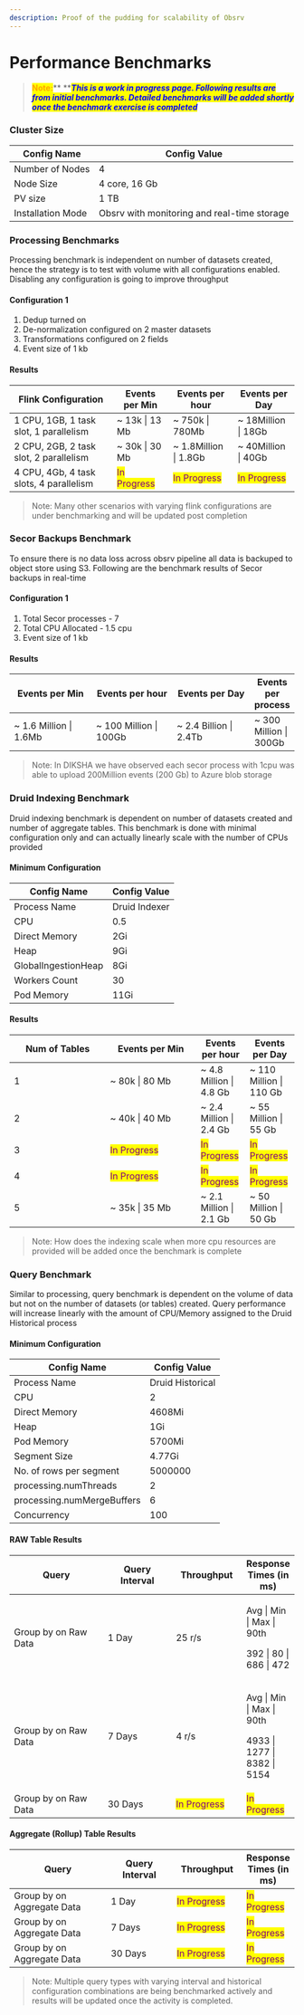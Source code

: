 ```yaml
---
description: Proof of the pudding for scalability of Obsrv
---
```


# Performance Benchmarks

> <mark style="color:orange;">**Note:**</mark>** **_<mark style="color:blue;">**This is a work in progress page. Following results are from initial benchmarks. Detailed benchmarks will be added shortly once the benchmark exercise is completed**</mark>_

### Cluster Size

| Config Name       | Config Value                                |
| ----------------- | ------------------------------------------- |
| Number of Nodes   | 4                                           |
| Node Size         | 4 core, 16 Gb                               |
| PV size           | 1 TB                                        |
| Installation Mode | Obsrv with monitoring and real-time storage |

### Processing Benchmarks

Processing benchmark is independent on number of datasets created, hence the strategy is to test with volume with all configurations enabled. Disabling any configuration is going to improve throughput

#### Configuration 1

1. Dedup turned on
2. De-normalization configured on 2 master datasets
3. Transformations configured on 2 fields
4. Event size of 1 kb

#### Results

| Flink Configuration                     | Events per Min                                 | Events per hour                                | Events per Day                                 |
| --------------------------------------- | ---------------------------------------------- | ---------------------------------------------- | ---------------------------------------------- |
| 1 CPU, 1GB, 1 task slot, 1 parallelism  | \~ 13k  \| 13 Mb                               | \~ 750k \| 780Mb                               | \~ 18Million \| 18Gb                           |
| 2 CPU, 2GB, 2 task slot, 2 parallelism  | \~ 30k  \| 30 Mb                               | \~ 1.8Million \| 1.8Gb                         | \~ 40Million \| 40Gb                           |
| 4 CPU, 4Gb, 4 task slots, 4 parallelism | <mark style="color:purple;">In Progress</mark> | <mark style="color:purple;">In Progress</mark> | <mark style="color:purple;">In Progress</mark> |

> Note: Many other scenarios with varying flink configurations are under benchmarking and will be updated post completion

### Secor Backups Benchmark

To ensure there is no data loss across obsrv pipeline all data is backuped to object store using S3. Following are the benchmark results of Secor backups in real-time

#### Configuration 1

1. Total Secor processes - 7
2. Total CPU Allocated - 1.5 cpu
3. Event size of 1 kb

#### Results

<table><thead><tr><th width="192">Events per Min</th><th width="187">Events per hour</th><th width="177">Events per Day</th><th>Events per process</th></tr></thead><tbody><tr><td>~ 1.6 Million | 1.6Mb</td><td>~ 100 Million | 100Gb</td><td>~ 2.4 Billion | 2.4Tb</td><td>~ 300 Million | 300Gb</td></tr></tbody></table>

> Note: In DIKSHA we have observed each secor process with 1cpu was able to upload 200Million events (200 Gb) to Azure blob storage

### Druid Indexing Benchmark

Druid indexing benchmark is dependent on number of datasets created and number of aggregate tables. This benchmark is done with minimal configuration only and can actually linearly scale with the number of CPUs provided

#### Minimum Configuration

| Config Name         | Config Value  |
| ------------------- | ------------- |
| Process Name        | Druid Indexer |
| CPU                 | 0.5           |
| Direct Memory       | 2Gi           |
| Heap                | 9Gi           |
| GlobalIngestionHeap | 8Gi           |
| Workers Count       | 30            |
| Pod Memory          | 11Gi          |

#### Results

<table><thead><tr><th width="154">Num of Tables</th><th width="144">Events per Min</th><th>Events per hour</th><th>Events per Day</th></tr></thead><tbody><tr><td>1</td><td>~ 80k  | 80 Mb</td><td>~ 4.8 Million | 4.8 Gb</td><td>~ 110 Million | 110 Gb</td></tr><tr><td>2</td><td>~ 40k | 40 Mb</td><td>~ 2.4 Million | 2.4 Gb</td><td>~ 55 Million | 55 Gb</td></tr><tr><td>3</td><td><mark style="color:purple;">In Progress</mark></td><td><mark style="color:purple;">In Progress</mark></td><td><mark style="color:purple;">In Progress</mark></td></tr><tr><td>4</td><td><mark style="color:purple;">In Progress</mark></td><td><mark style="color:purple;">In Progress</mark></td><td><mark style="color:purple;">In Progress</mark></td></tr><tr><td>5</td><td>~ 35k  | 35 Mb</td><td>~ 2.1 Million | 2.1 Gb</td><td>~ 50 Million | 50 Gb</td></tr></tbody></table>

> Note: How does the indexing scale when more cpu resources are provided will be added once the benchmark is complete

### Query Benchmark

Similar to processing, query benchmark is dependent on the volume of data but not on the number of datasets (or tables) created. Query performance will increase linearly with the amount of CPU/Memory assigned to the Druid Historical process

#### Minimum Configuration

| Config Name                | Config Value     |
| -------------------------- | ---------------- |
| Process Name               | Druid Historical |
| CPU                        | 2                |
| Direct Memory              | 4608Mi           |
| Heap                       | 1Gi              |
| Pod Memory                 | 5700Mi           |
| Segment Size               | 4.77Gi           |
| No. of rows per segment    | 5000000          |
| processing.numThreads      | 2                |
| processing.numMergeBuffers | 6                |
| Concurrency                | 100              |

#### RAW Table Results

<table><thead><tr><th width="224">Query</th><th width="138">Query Interval</th><th width="120">Throughput</th><th>Response Times (in ms)</th></tr></thead><tbody><tr><td>Group by on Raw Data </td><td>1 Day</td><td>25 r/s</td><td><p>Avg | Min | Max | 90th</p><p>392 | 80   | 686  | 472</p></td></tr><tr><td>Group by on Raw Data </td><td>7 Days</td><td>4 r/s</td><td><p>Avg   | Min  | Max  | 90th</p><p>4933 | 1277 | 8382 | 5154</p></td></tr><tr><td>Group by on Raw Data</td><td>30 Days</td><td><mark style="color:purple;">In Progress</mark></td><td><mark style="color:purple;">In Progress</mark></td></tr></tbody></table>

#### Aggregate (Rollup) Table Results

<table><thead><tr><th width="224">Query</th><th width="138">Query Interval</th><th width="120">Throughput</th><th>Response Times (in ms)</th></tr></thead><tbody><tr><td>Group by on Aggregate Data </td><td>1 Day</td><td><mark style="color:purple;">In Progress</mark></td><td><mark style="color:purple;">In Progress</mark></td></tr><tr><td>Group by on Aggregate Data </td><td>7 Days</td><td><mark style="color:purple;">In Progress</mark></td><td><mark style="color:purple;">In Progress</mark></td></tr><tr><td>Group by on Aggregate Data </td><td>30 Days</td><td><mark style="color:purple;">In Progress</mark></td><td><mark style="color:purple;">In Progress</mark></td></tr></tbody></table>

> Note: Multiple query types with varying interval and historical configuration combinations are being benchmarked actively and results will be updated once the activity is completed.&#x20;
